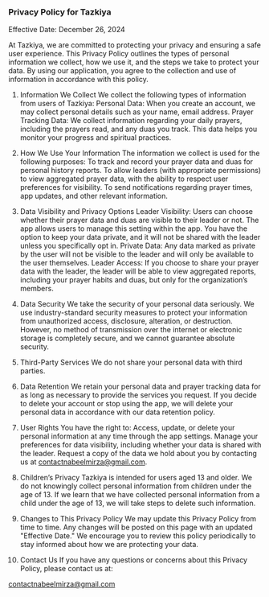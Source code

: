 ### Privacy Policy for Tazkiya

Effective Date: December 26, 2024

At Tazkiya, we are committed to protecting your privacy and ensuring a safe user experience. This Privacy Policy outlines the types of personal information we collect, how we use it, and the steps we take to protect your data. By using our application, you agree to the collection and use of information in accordance with this policy.

1. Information We Collect
We collect the following types of information from users of Tazkiya:
Personal Data: When you create an account, we may collect personal details such as your name, email address.
Prayer Tracking Data: We collect information regarding your daily prayers, including the prayers read, and any duas you track. This data helps you monitor your progress and spiritual practices.

3. How We Use Your Information
The information we collect is used for the following purposes:
To track and record your prayer data and duas for personal history reports.
To allow leaders (with appropriate permissions) to view aggregated prayer data, with the ability to respect user preferences for visibility.
To send notifications regarding prayer times, app updates, and other relevant information.

3. Data Visibility and Privacy Options
Leader Visibility: Users can choose whether their prayer data and duas are visible to their leader or not. The app allows users to manage this setting within the app. You have the option to keep your data private, and it will not be shared with the leader unless you specifically opt in.
Private Data: Any data marked as private by the user will not be visible to the leader and will only be available to the user themselves.
Leader Access: If you choose to share your prayer data with the leader, the leader will be able to view aggregated reports, including your prayer habits and duas, but only for the organization’s members.

5. Data Security
We take the security of your personal data seriously. We use industry-standard security measures to protect your information from unauthorized access, disclosure, alteration, or destruction. However, no method of transmission over the internet or electronic storage is completely secure, and we cannot guarantee absolute security.

6. Third-Party Services
We do not share your personal data with third parties.

7. Data Retention
We retain your personal data and prayer tracking data for as long as necessary to provide the services you request. If you decide to delete your account or stop using the app, we will delete your personal data in accordance with our data retention policy.

8. User Rights
You have the right to:
Access, update, or delete your personal information at any time through the app settings.
Manage your preferences for data visibility, including whether your data is shared with the leader.
Request a copy of the data we hold about you by contacting us at contactnabeelmirza@gmail.com.

8. Children’s Privacy
Tazkiya is intended for users aged 13 and older. We do not knowingly collect personal information from children under the age of 13. If we learn that we have collected personal information from a child under the age of 13, we will take steps to delete such information.

9. Changes to This Privacy Policy
We may update this Privacy Policy from time to time. Any changes will be posted on this page with an updated "Effective Date." We encourage you to review this policy periodically to stay informed about how we are protecting your data.

10. Contact Us
If you have any questions or concerns about this Privacy Policy, please contact us at:

contactnabeelmirza@gmail.com
